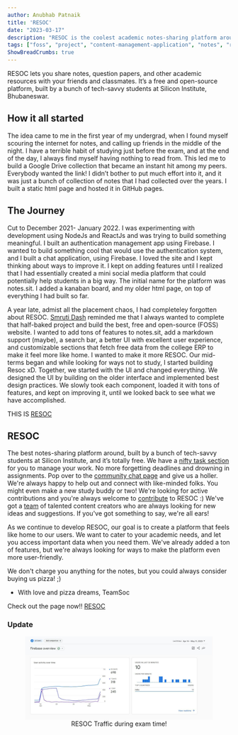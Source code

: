 ```yaml
---
author: Anubhab Patnaik
title: 'RESOC'
date: "2023-03-17"
description: "RESOC is the coolest academic notes-sharing platform around, built by a bunch of tech-savvy students at Silicon Institute, and it's totally free."
tags: ["foss", "project", "content-management-application", "notes", "react", "nodejs", "web"]
ShowBreadCrumbs: true 
---
```

<style>
 .resoc {
 justify-content: center;
 align-items: center;
 display: flex;
 flex-direction: column;
 }
 </style>
RESOC lets you share notes, question papers, and other academic resources with your friends and classmates. It’s a free and open-source platform, built by a bunch of tech-savvy students at Silicon Institute, Bhubaneswar.

## How it all started

The idea came to me in the first year of my undergrad, when I found myself scouring the internet for notes, and calling up friends in the middle of the night. I have a terrible habit of studying just before the exam, and at the end of the day, I always find myself having nothing to read from. This led me to build a Google Drive collection that became an instant hit among my peers. Everybody wanted the link! I didn’t bother to put much effort into it, and it was just a bunch of collection of notes that I had collected over the years. I built a static html page and hosted it in GitHub pages.

## The Journey

Cut to December 2021- January 2022. I was experimenting with development using NodeJs and ReactJs and was trying to build something meaningful. I built an authentication management app using Firebase. I wanted to build something cool that would use the authentication system, and I built a chat application, using Firebase. I loved the site and I kept thinking about ways to improve it. I kept on adding features until I realized that I had essentially created a mini social media platform that could potentially help students in a big way. The initial name for the platform was notes.sit. I added a kanaban board, and my older html page, on top of everything I had built so far.

A year late, admist all the placement chaos, I had completeley forgotten about RESOC. [Smruti Dash](https://www.linkedin.com/in/smruti-dash-1210/) reminded me that I always wanted to complete that half-baked project and build the best, free and open-source (FOSS) website. I wanted to add tons of features to notes.sit, add a markdown support (maybe), a search bar, a better UI with excellent user experience, and customizable sections that fetch free data from the college ERP to make it feel more like home. I wanted to make it more RESOC. Our mid-terms began and while looking for ways not to study, I started building Resoc xD. Together, we started with the UI and changed everything. We designed the UI by building on the older interface and implemented best design practices. We slowly took each component, loaded it with tons of features, and kept on improving it, until we looked back to see what we have accomplished.

THIS IS [RESOC](https://notes-sit.live/)

## RESOC

The best notes-sharing platform around, built by a bunch of tech-savvy students at Silicon Institute, and it’s totally free. We have a [nifty task section](https://notes-sit.live/taskboard) for you to manage your work. No more forgetting deadlines and drowning in assignments. Pop over to the [community chat page](https://notes-sit.live/community) and give us a holler. We're always happy to help out and connect with like-minded folks. You might even make a new study buddy or two! We're looking for active contributions and you're always welcome to [contribute](https://notes-sit.live/contributions) to RESOC :) We've got a [team](https://notes-sit.live/team) of talented content creators who are always looking for new ideas and suggestions. If you've got something to say, we're all ears!

As we continue to develop RESOC, our goal is to create a platform that feels like home to our users. We want to cater to your academic needs, and let you access important data when you need them. We've already added a ton of features, but we're always looking for ways to make the platform even more user-friendly.

We don't charge you anything for the notes, but you could always consider buying us pizza! ;)

 - With love and pizza dreams, TeamSoc

Check out the page now!! [RESOC](https://notes-sit.live/)

### Update

<figure class="resoc">
<img alt="analytics" src ="/assets/img/resoc/resoc-traffic.jpeg" class="h-75 w-75">
<figcaption>
RESOC Traffic during exam time!
</figcaption>

</figure>
